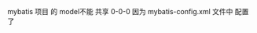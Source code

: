 mybatis 项目 的 model不能 共享 0-0-0 因为 mybatis-config.xml 文件中 配置了
  <typeAlias alias="Emp" type="com.goat.model.Emp"/>